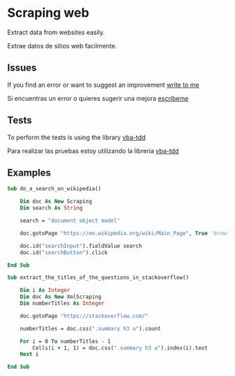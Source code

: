 # Scraping web
 Extract data from websites easily.

 Extrae datos de sitios web facilmente.

## Issues
 If you find an error or want to suggest an improvement [write to me](https://github.com/vba-dev/vba-scraping/issues)

 Si encuentras un error o quieres sugerir una mejora [escríbeme](https://github.com/vba-dev/vba-scraping/issues)

## Tests
 To perform the tests is using the library [vba-tdd](https://github.com/VBA-tools/VBA-TDD)

 Para realizar las pruebas estoy utilizando la librería [vba-tdd](https://github.com/VBA-tools/VBA-TDD)

 ## Examples
```vb
Sub do_a_search_on_wikipedia()

    Dim doc As New Scraping
    Dim search As String

    search = "document object model"

    doc.gotoPage "https://en.wikipedia.org/wiki/Main_Page", True 'browser visible

    doc.id("searchInput").fieldValue search
    doc.id("searchButton").click

End Sub
```

```vb
Sub extract_the_titles_of_the_questions_in_stackoverflow()

    Dim i As Integer
    Dim doc As New XmlScraping
    Dim numberTitles As Integer

    doc.gotoPage "https://stackoverflow.com/"

    numberTitles = doc.css(".summary h3 a").count

    For i = 0 To numberTitles - 1
        Cells(i + 1, 1) = doc.css(".summary h3 a").index(i).text
    Next i

End Sub
```
